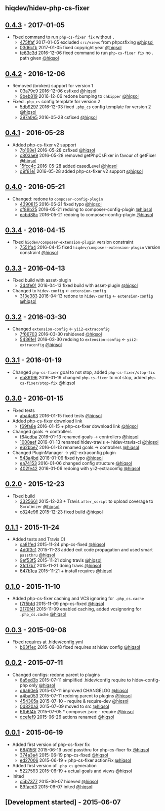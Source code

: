hiqdev/hidev-php-cs-fixer
-------------------------

## [0.4.3] - 2017-01-05

- Fixed command to run `php-cs-fixer fix` without `.`
    - [475ffaf] 2017-01-05 excluded `src/views` from phpcsfixing [@hiqsol]
    - [03d6cfb] 2017-01-05 fixed copyright year [@hiqsol]
    - [fe63c3d] 2016-12-06 fixed command to run `php-cs-fixer fix` no . path given [@hiqsol]

## [0.4.2] - 2016-12-06

- Removed (broken) support for version 1
    - [03a79c9] 2016-12-06 csfixed [@hiqsol]
    - [9beb819] 2016-12-06 redone bumping to `chkipper` [@hiqsol]
- Fixed `.php_cs` config template for version 2
    - [5db9297] 2016-12-03 fixed `.php_cs` config template for version 2 [@hiqsol]
    - [397a0e5] 2016-05-28 csfixed [@hiqsol]

## [0.4.1] - 2016-05-28

- Added php-cs-fixer v2 support
    - [7b168e1] 2016-05-28 csfixed [@hiqsol]
    - [c803ae9] 2016-05-28 removed getPhpCsFixer in favour of getFixer [@hiqsol]
    - [15fcc4c] 2016-05-28 added casedLevel [@hiqsol]
    - [d9f81e1] 2016-05-28 added php-cs-fixer v2 support [@hiqsol]

## [0.4.0] - 2016-05-21

- Changed: redone to `composer-config-plugin`
    - [4390815] 2016-05-21 fixed typo [@hiqsol]
    - [cf89b25] 2016-05-21 redoing to composer-config-plugin [@hiqsol]
    - [ecbd88c] 2016-05-21 redoing to composer-config-plugin [@hiqsol]

## [0.3.4] - 2016-04-15

- Fixed `hiqdev/composer-extension-plugin` version constraint
    - [7551fa4] 2016-04-15 fixed `hiqdev/composer-extension-plugin` version constraint [@hiqsol]

## [0.3.3] - 2016-04-13

- Fixed build with asset-plugin
    - [3d4fe01] 2016-04-13 fixed build with asset-plugin [@hiqsol]
- Changed to `hidev-config` <- `extension-config`
    - [313e383] 2016-04-13 redone to `hidev-config` <- `extension-config` [@hiqsol]

## [0.3.2] - 2016-03-30

- Changed `extension-config` <- `yii2-extraconfig`
    - [7f66703] 2016-03-30 rehideved [@hiqsol]
    - [5436fe1] 2016-03-30 redoing to `extension-config` <- `yii2-extraconfig` [@hiqsol]

## [0.3.1] - 2016-01-19

- Changed `php-cs-fixer` goal to not stop, added `php-cs-fixer/stop-fix`
    - [eb89196] 2016-01-19 changed `php-cs-fixer` to not stop, added `php-cs-fixer/stop-fix` [@hiqsol]

## [0.3.0] - 2016-01-15

- Fixed tests
    - [aba4a63] 2016-01-15 fixed tests [@hiqsol]
- Added php-cs-fixer download link
    - [f69fa8e] 2016-01-15 + php-cs-fixer download link [@hiqsol]
- Changed goals -> controllers
    - [f64edba] 2016-01-13 renamed goals -> controllers [@hiqsol]
    - [1008aef] 2016-01-13 renamed hidev-travis <- hidev-travis-ci [@hiqsol]
    - [e62bbe7] 2016-01-13 renamed goals -> controllers [@hiqsol]
- Changed PluginManager -> yii2-extraconfig plugin
    - [543a4bd] 2016-01-06 fixed typo [@hiqsol]
    - [ea74153] 2016-01-06 changed config structure [@hiqsol]
    - [402fe42] 2016-01-06 redoing with yii2-extraconfig [@hiqsol]

## [0.2.0] - 2015-12-23

- Fixed build
    - [3325661] 2015-12-23 + Travis `after_script` to upload coverage to Scrutinizer [@hiqsol]
    - [c824e96] 2015-12-23 fixed build [@hiqsol]

## [0.1.1] - 2015-11-24

- Added tests and Travis CI
    - [ca81fed] 2015-11-24 php-cs-fixed [@hiqsol]
    - [4d0f3c1] 2015-11-23 added exit code propagation and used smart `passthru` [@hiqsol]
    - [9ef53f5] 2015-11-21 doing travis [@hiqsol]
    - [3fc17b7] 2015-11-21 doing travis [@hiqsol]
    - [647b1ea] 2015-11-21 + install requires [@hiqsol]

## [0.1.0] - 2015-11-10

- Added php-cs-fixer caching and VCS ignoring for `.php_cs.cache`
    - [f7f5bfd] 2015-11-09 php-cs-fixed [@hiqsol]
    - [2170f4f] 2015-11-09 enabled caching, added vcsignoring for `.php_cs.cache` [@hiqsol]

## [0.0.3] - 2015-09-08

- Fixed requires at .hidev/config.yml
    - [b63f1ec] 2015-09-08 fixed requires at hidev config [@hiqsol]

## [0.0.2] - 2015-07-11

- Changed configs: redone parent to plugins
    - [8a5ed3b] 2015-07-11 simplified .hidev/config require to hidev-config-php only [@hiqsol]
    - [d6a60e5] 2015-07-11 improved CHANGELOG [@hiqsol]
    - [a4ba053] 2015-07-11 redoing parent to plugins [@hiqsol]
    - [454305a] 2015-07-10 - require & require-dev [@hiqsol]
    - [0d820a3] 2015-07-09 moved to src [@hiqsol]
    - [6fb6f4b] 2015-07-05 * composer.json: - require [@hiqsol]
    - [dcefef9] 2015-06-26 actions renamed [@hiqsol]

## [0.0.1] - 2015-06-19

- Added first version of php-cs-fixer fix
    - [684156f] 2015-06-19 used passthru for php-cs-fixer fix [@hiqsol]
    - [374a3a4] 2015-06-19 php-cs-fixed [@hiqsol]
    - [ed27006] 2015-06-19 + php-cs-fixer actionFix [@hiqsol]
- Added first version of `.php_cs` generation
    - [5227593] 2015-06-19 + actual goals and views [@hiqsol]
- Inited
    - [c5b7377] 2015-06-07 hideved [@hiqsol]
    - [89faed3] 2015-06-07 inited [@hiqsol]

## [Development started] - 2015-06-07

[@hiqsol]: https://github.com/hiqsol
[sol@hiqdev.com]: https://github.com/hiqsol
[7b168e1]: https://github.com/hiqdev/hidev-php-cs-fixer/commit/7b168e1
[c803ae9]: https://github.com/hiqdev/hidev-php-cs-fixer/commit/c803ae9
[15fcc4c]: https://github.com/hiqdev/hidev-php-cs-fixer/commit/15fcc4c
[d9f81e1]: https://github.com/hiqdev/hidev-php-cs-fixer/commit/d9f81e1
[4390815]: https://github.com/hiqdev/hidev-php-cs-fixer/commit/4390815
[cf89b25]: https://github.com/hiqdev/hidev-php-cs-fixer/commit/cf89b25
[ecbd88c]: https://github.com/hiqdev/hidev-php-cs-fixer/commit/ecbd88c
[7551fa4]: https://github.com/hiqdev/hidev-php-cs-fixer/commit/7551fa4
[3d4fe01]: https://github.com/hiqdev/hidev-php-cs-fixer/commit/3d4fe01
[313e383]: https://github.com/hiqdev/hidev-php-cs-fixer/commit/313e383
[7f66703]: https://github.com/hiqdev/hidev-php-cs-fixer/commit/7f66703
[5436fe1]: https://github.com/hiqdev/hidev-php-cs-fixer/commit/5436fe1
[eb89196]: https://github.com/hiqdev/hidev-php-cs-fixer/commit/eb89196
[aba4a63]: https://github.com/hiqdev/hidev-php-cs-fixer/commit/aba4a63
[f69fa8e]: https://github.com/hiqdev/hidev-php-cs-fixer/commit/f69fa8e
[f64edba]: https://github.com/hiqdev/hidev-php-cs-fixer/commit/f64edba
[1008aef]: https://github.com/hiqdev/hidev-php-cs-fixer/commit/1008aef
[e62bbe7]: https://github.com/hiqdev/hidev-php-cs-fixer/commit/e62bbe7
[543a4bd]: https://github.com/hiqdev/hidev-php-cs-fixer/commit/543a4bd
[ea74153]: https://github.com/hiqdev/hidev-php-cs-fixer/commit/ea74153
[402fe42]: https://github.com/hiqdev/hidev-php-cs-fixer/commit/402fe42
[3325661]: https://github.com/hiqdev/hidev-php-cs-fixer/commit/3325661
[c824e96]: https://github.com/hiqdev/hidev-php-cs-fixer/commit/c824e96
[ca81fed]: https://github.com/hiqdev/hidev-php-cs-fixer/commit/ca81fed
[4d0f3c1]: https://github.com/hiqdev/hidev-php-cs-fixer/commit/4d0f3c1
[9ef53f5]: https://github.com/hiqdev/hidev-php-cs-fixer/commit/9ef53f5
[3fc17b7]: https://github.com/hiqdev/hidev-php-cs-fixer/commit/3fc17b7
[647b1ea]: https://github.com/hiqdev/hidev-php-cs-fixer/commit/647b1ea
[f7f5bfd]: https://github.com/hiqdev/hidev-php-cs-fixer/commit/f7f5bfd
[2170f4f]: https://github.com/hiqdev/hidev-php-cs-fixer/commit/2170f4f
[b63f1ec]: https://github.com/hiqdev/hidev-php-cs-fixer/commit/b63f1ec
[8a5ed3b]: https://github.com/hiqdev/hidev-php-cs-fixer/commit/8a5ed3b
[d6a60e5]: https://github.com/hiqdev/hidev-php-cs-fixer/commit/d6a60e5
[a4ba053]: https://github.com/hiqdev/hidev-php-cs-fixer/commit/a4ba053
[454305a]: https://github.com/hiqdev/hidev-php-cs-fixer/commit/454305a
[0d820a3]: https://github.com/hiqdev/hidev-php-cs-fixer/commit/0d820a3
[6fb6f4b]: https://github.com/hiqdev/hidev-php-cs-fixer/commit/6fb6f4b
[dcefef9]: https://github.com/hiqdev/hidev-php-cs-fixer/commit/dcefef9
[684156f]: https://github.com/hiqdev/hidev-php-cs-fixer/commit/684156f
[374a3a4]: https://github.com/hiqdev/hidev-php-cs-fixer/commit/374a3a4
[ed27006]: https://github.com/hiqdev/hidev-php-cs-fixer/commit/ed27006
[5227593]: https://github.com/hiqdev/hidev-php-cs-fixer/commit/5227593
[c5b7377]: https://github.com/hiqdev/hidev-php-cs-fixer/commit/c5b7377
[89faed3]: https://github.com/hiqdev/hidev-php-cs-fixer/commit/89faed3
[5db9297]: https://github.com/hiqdev/hidev-php-cs-fixer/commit/5db9297
[397a0e5]: https://github.com/hiqdev/hidev-php-cs-fixer/commit/397a0e5
[03a79c9]: https://github.com/hiqdev/hidev-php-cs-fixer/commit/03a79c9
[9beb819]: https://github.com/hiqdev/hidev-php-cs-fixer/commit/9beb819
[475ffaf]: https://github.com/hiqdev/hidev-php-cs-fixer/commit/475ffaf
[03d6cfb]: https://github.com/hiqdev/hidev-php-cs-fixer/commit/03d6cfb
[fe63c3d]: https://github.com/hiqdev/hidev-php-cs-fixer/commit/fe63c3d
[Under development]: https://github.com/hiqdev/hidev-php-cs-fixer/compare/0.4.2...HEAD
[0.4.2]: https://github.com/hiqdev/hidev-php-cs-fixer/compare/0.4.1...0.4.2
[0.4.1]: https://github.com/hiqdev/hidev-php-cs-fixer/compare/0.4.0...0.4.1
[0.4.0]: https://github.com/hiqdev/hidev-php-cs-fixer/compare/0.3.4...0.4.0
[0.3.4]: https://github.com/hiqdev/hidev-php-cs-fixer/compare/0.3.3...0.3.4
[0.3.3]: https://github.com/hiqdev/hidev-php-cs-fixer/compare/0.3.2...0.3.3
[0.3.2]: https://github.com/hiqdev/hidev-php-cs-fixer/compare/0.3.1...0.3.2
[0.3.1]: https://github.com/hiqdev/hidev-php-cs-fixer/compare/0.3.0...0.3.1
[0.3.0]: https://github.com/hiqdev/hidev-php-cs-fixer/compare/0.2.0...0.3.0
[0.2.0]: https://github.com/hiqdev/hidev-php-cs-fixer/compare/0.1.1...0.2.0
[0.1.1]: https://github.com/hiqdev/hidev-php-cs-fixer/compare/0.1.0...0.1.1
[0.1.0]: https://github.com/hiqdev/hidev-php-cs-fixer/compare/0.0.3...0.1.0
[0.0.3]: https://github.com/hiqdev/hidev-php-cs-fixer/compare/0.0.2...0.0.3
[0.0.2]: https://github.com/hiqdev/hidev-php-cs-fixer/compare/0.0.1...0.0.2
[0.0.1]: https://github.com/hiqdev/hidev-php-cs-fixer/releases/tag/0.0.1
[0.4.3]: https://github.com/hiqdev/hidev-php-cs-fixer/compare/0.4.2...0.4.3
